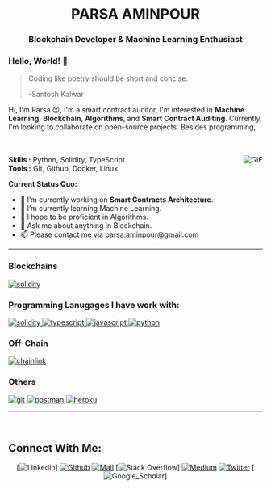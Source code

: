 <h1 align="center">PARSA AMINPOUR</h1>
<h3 align="center">Blockchain Developer<span color="blue"> & </span> Machine Learning Enthusiast <span color="blue"> </span> </h3>



### Hello, World! 👋

> Coding like poetry should be short and concise.
>
> -Santosh Kalwar

Hi, I'm Parsa 😉, I'm a smart contract auditor, I'm interested in **Machine Learning**, **Blockchain**, **Algorithms**, and **Smart Contract Auditing**. Currently, I'm looking to collaborate on open-source projects. Besides programming,</br>
</br>
</br>

<img align="right" alt="GIF" src="https://media.giphy.com/media/13HgwGsXF0aiGY/giphy.gif"/>


**Skills :** Python, Solidity, TypeScript
</br>
**Tools :** Git, Github, Docker, Linux


**Current Status Quo:**


* 🔭 I’m currently working on **Smart Contracts Architecture**.
* 🌱 I’m currently learning Machine Learning.
* 🤔 I hope to be proficient in Algorithms.
* 💬 Ask me about anything in Blockchain.
* 📫 Please contact me via parsa.aminpour@gmail.com

<hr>

<h3 align="left">Blockchains</h3>
<p align="left">
    <a href="https://ethereum.org/en/" target="_blank" rel="noreferrer"> <img src="https://img.shields.io/badge/Ethereum-3C3C3D?style=for-the-badge&logo=Ethereum&logoColor=white" alt="solidity"/> </a>
</p>

<h3 align="left">Programming Lanugages I have work with:</h3>
<p align="left">
  <a href="https://docs.soliditylang.org/en/latest/" target="_blank" rel="noreferrer"> <img src="https://img.shields.io/badge/Solidity-e6e6e6?style=for-the-badge&logo=solidity&logoColor=black" alt="solidity"/> </a>
  <a href="https://www.typescriptlang.org/" target="_blank" rel="noreferrer"> <img src="https://img.shields.io/badge/TypeScript-007ACC?style=for-the-badge&logo=typescript&logoColor=white" alt="typescript"/> </a>
  <a href="https://developer.mozilla.org/en-US/docs/Web/JavaScript" target="_blank" rel="noreferrer"> <img src="https://img.shields.io/badge/JavaScript-323330?style=for-the-badge&logo=javascript&logoColor=F7DF1E" alt="javascript"/> </a>
  <a href="https://www.python.org" target="_blank" rel="noreferrer"> <img src="https://img.shields.io/badge/Python-FFD43B?style=for-the-badge&logo=python&logoColor=blue" alt="python"/> </a>
</p>


<h3 align="left">Off-Chain</h3>
<p align="left">
  <a href="https://chain.link/" target="_blank" rel="noreferrer"> <img src="https://img.shields.io/badge/chainlink-375BD2?style=for-the-badge&logo=chainlink&logoColor=white" alt="chainlink"/> </a>
</p>

<h3 align="left">Others</h3>
<p align="left">
  <a href="https://git-scm.com/" target="_blank" rel="noreferrer"> <img src="https://img.shields.io/badge/GIT-E44C30?style=for-the-badge&logo=git&logoColor=white" alt="git"/> </a>
  <a href="https://postman.com" target="_blank" rel="noreferrer"> <img src="https://img.shields.io/badge/Postman-FF6C37?style=for-the-badge&logo=Postman&logoColor=white" alt="postman"/> </a>
  <a href="https://heroku.com" target="_blank" rel="noreferrer"> <img src="https://img.shields.io/badge/Heroku-430098?style=for-the-badge&logo=heroku&logoColor=white" alt="heroku"/> </a>
</p>

---

<br>


<h2 align="left">Connect With Me:</h2>

<div align=center>

[![Linkedin](https://img.shields.io/badge/LinkedIn-0077B5?style=for-the-badge&logo=linkedin&logoColor=white)]
[![Github](https://img.shields.io/badge/GitHub-100000?style=for-the-badge&logo=github&logoColor=white)](https://github.com/ParsaAminpour)
[![Mail](https://img.shields.io/badge/Gmail-D14836?style=for-the-badge&logo=gmail&logoColor=white)](parsa.aminpour@gmail.com)
[![Stack Overflow](https://img.shields.io/badge/Stack_Overflow-FE7A16?style=for-the-badge&logo=stack-overflow&logoColor=white)]
[![Medium](https://img.shields.io/badge/Medium-12100E?style=for-the-badge&logo=medium&logoColor=white)](https://medium.com/@ParsaAminpour)
[![Twitter](https://img.shields.io/badge/Twitter-1DA1F2?style=for-the-badge&logo=twitter&logoColor=white)](https://twitter.com/xTuringx)
[![Google_Scholar](https://img.shields.io/badge/Google%20Scholar-4285F4?style=for-the-badge&logo=google-scholar&logoColor=white)]
</div>





